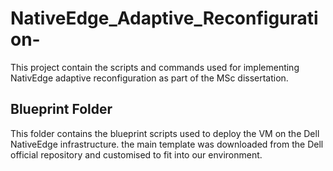 # NativeEdge_Adaptive_Reconfiguration-
This project contain the scripts and commands used for implementing NativEdge adaptive reconfiguration as part of the MSc dissertation.
## Blueprint Folder
This folder contains the blueprint scripts used to deploy the VM on the Dell NativeEdge infrastructure. the main template was downloaded from the Dell official repository and customised to fit into our environment.  
